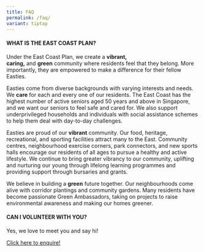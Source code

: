 ```yaml
---
title: FAQ
permalink: /faq/
variant: tiptap
---
```

<p></p>
<h4>WHAT IS THE EAST COAST PLAN?</h4>
<p>Under the East Coast Plan, we create a <strong>vibrant, caring,</strong>&nbsp;and&nbsp;<strong>green</strong>&nbsp;community
where residents feel that they belong. More importantly, they are empowered
to make a difference for their fellow Easties.</p>
<p>Easties come from diverse backgrounds with varying interests and needs.
We&nbsp;<strong>care</strong>&nbsp;for each and every one of our residents.
The&nbsp;East Coast has the highest number of active seniors aged 50 years
and above in Singapore, and we want our seniors to feel safe and cared
for. We also support underprivileged households and individuals with social
assistance schemes to help them deal with day-to-day challenges.</p>
<p>Easties are proud of our <strong>vibrant</strong> community. Our food, heritage,
recreational, and sporting facilities attract many to the East. Community
centres, neighbourhood exercise corners, park connectors, and new sports
halls encourage our residents of all ages to pursue a healthy and active
lifestyle. We continue to bring greater vibrancy to our community, uplifting
and nurturing our young through lifelong learning programmes and providing
support through bursaries and grants.</p>
<p>We believe in building a <strong>green</strong> future together. Our neighbourhoods
come alive with corridor plantings and community gardens. Many residents
have become passionate Green Ambassadors, taking on projects to raise environmental
awareness and making our homes greener.</p>
<p></p>
<h4>CAN I VOLUNTEER WITH YOU?</h4>
<p>Yes, we love to meet you and say hi!</p>
<p><a href="https://go.gov.sg/ecvolunteer" rel="noopener noreferrer nofollow" target="_blank">Click here to enquire!</a>
</p>